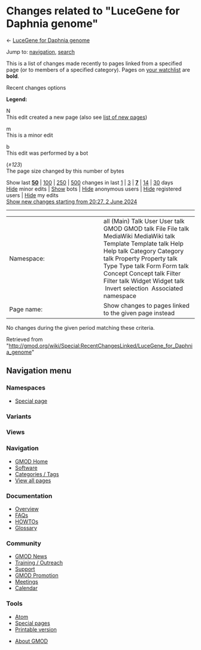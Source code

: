 <div id="mw-page-base" class="noprint">

</div>

<div id="mw-head-base" class="noprint">

</div>

<div id="content" class="mw-body" role="main">

<span id="top"></span>

<div id="mw-js-message" style="display:none;">

</div>



# <span dir="auto">Changes related to "LuceGene for Daphnia genome"</span>

<div id="bodyContent">

<div id="contentSub">

← [LuceGene for Daphnia
genome](/wiki/LuceGene_for_Daphnia_genome "LuceGene for Daphnia genome")

</div>

<div id="jump-to-nav" class="mw-jump">

Jump to: [navigation](#mw-navigation), [search](#p-search)

</div>

<div id="mw-content-text">

<div class="mw-specialpage-summary">

This is a list of changes made recently to pages linked from a specified
page (or to members of a specified category). Pages on [your
watchlist](/wiki/Special:Watchlist "Special:Watchlist") are **bold**.

</div>

Recent changes options

<div class="mw-changeslist-legend">

**Legend:**

<div class="mw-collapsible-content">

N  
This edit created a new page (also see [list of new
pages](/wiki/Special:NewPages "Special:NewPages"))

m  
This is a minor edit

b  
This edit was performed by a bot

(*±123*)  
The page size changed by this number of bytes

</div>

</div>

Show last
[**50**](/mediawiki/index.php?title=Special:RecentChangesLinked&limit=50&target=LuceGene_for_Daphnia_genome "Special:RecentChangesLinked")
\|
[100](/mediawiki/index.php?title=Special:RecentChangesLinked&limit=100&target=LuceGene_for_Daphnia_genome "Special:RecentChangesLinked")
\|
[250](/mediawiki/index.php?title=Special:RecentChangesLinked&limit=250&target=LuceGene_for_Daphnia_genome "Special:RecentChangesLinked")
\|
[500](/mediawiki/index.php?title=Special:RecentChangesLinked&limit=500&target=LuceGene_for_Daphnia_genome "Special:RecentChangesLinked")
changes in last
[1](/mediawiki/index.php?title=Special:RecentChangesLinked&days=1&from=&target=LuceGene_for_Daphnia_genome "Special:RecentChangesLinked")
\|
[3](/mediawiki/index.php?title=Special:RecentChangesLinked&days=3&from=&target=LuceGene_for_Daphnia_genome "Special:RecentChangesLinked")
\|
[**7**](/mediawiki/index.php?title=Special:RecentChangesLinked&days=7&from=&target=LuceGene_for_Daphnia_genome "Special:RecentChangesLinked")
\|
[14](/mediawiki/index.php?title=Special:RecentChangesLinked&days=14&from=&target=LuceGene_for_Daphnia_genome "Special:RecentChangesLinked")
\|
[30](/mediawiki/index.php?title=Special:RecentChangesLinked&days=30&from=&target=LuceGene_for_Daphnia_genome "Special:RecentChangesLinked")
days  
[Hide](/mediawiki/index.php?title=Special:RecentChangesLinked&hideminor=1&target=LuceGene_for_Daphnia_genome "Special:RecentChangesLinked")
minor edits \|
[Show](/mediawiki/index.php?title=Special:RecentChangesLinked&hidebots=0&target=LuceGene_for_Daphnia_genome "Special:RecentChangesLinked")
bots \|
[Hide](/mediawiki/index.php?title=Special:RecentChangesLinked&hideanons=1&target=LuceGene_for_Daphnia_genome "Special:RecentChangesLinked")
anonymous users \|
[Hide](/mediawiki/index.php?title=Special:RecentChangesLinked&hideliu=1&target=LuceGene_for_Daphnia_genome "Special:RecentChangesLinked")
registered users \|
[Hide](/mediawiki/index.php?title=Special:RecentChangesLinked&hidemyself=1&target=LuceGene_for_Daphnia_genome "Special:RecentChangesLinked")
my edits  
[Show new changes starting from 20:27, 2 June
2024](/mediawiki/index.php?title=Special:RecentChangesLinked&from=20240602202726&target=LuceGene_for_Daphnia_genome "Special:RecentChangesLinked")

------------------------------------------------------------------------

<table class="mw-recentchanges-table">
<colgroup>
<col style="width: 50%" />
<col style="width: 50%" />
</colgroup>
<tbody>
<tr class="odd">
<td class="mw-label mw-namespace-label">Namespace:</td>
<td class="mw-input">all (Main) Talk User User talk GMOD GMOD talk File
File talk MediaWiki MediaWiki talk Template Template talk Help Help talk
Category Category talk Property Property talk Type Type talk Form Form
talk Concept Concept talk Filter Filter talk Widget Widget talk
 Invert selection
 Associated namespace</td>
</tr>
<tr class="even">
<td class="mw-label mw-target-label">Page name:</td>
<td class="mw-input">Show changes to pages linked to the given page
instead</td>
</tr>
</tbody>
</table>

<div class="mw-changeslist-empty">

No changes during the given period matching these criteria.

</div>

</div>

<div class="printfooter">

Retrieved from
"<http://gmod.org/wiki/Special:RecentChangesLinked/LuceGene_for_Daphnia_genome>"

</div>

<div id="catlinks" class="catlinks catlinks-allhidden">

</div>

<div class="visualClear">

</div>

</div>

</div>

<div id="mw-navigation">

## Navigation menu

<div id="mw-head">



<div id="left-navigation">

<div id="p-namespaces" class="vectorTabs" role="navigation"
aria-labelledby="p-namespaces-label">

### Namespaces

- <span id="ca-nstab-special">[Special
  page](/wiki/Special:RecentChangesLinked/LuceGene_for_Daphnia_genome "This is a special page, you cannot edit the page itself")</span>

</div>

<div id="p-variants" class="vectorMenu emptyPortlet" role="navigation"
aria-labelledby="p-variants-label">

### 

### Variants[](#)

<div class="menu">

</div>

</div>

</div>

<div id="right-navigation">

<div id="p-views" class="vectorTabs emptyPortlet" role="navigation"
aria-labelledby="p-views-label">

### Views

</div>



</div>



</div>

</div>

</div>

<div id="mw-panel">

<div id="p-logo" role="banner">

<a href="/wiki/Main_Page"
style="background-image: url(http://gmod.org/images/GMOD-cogs.png);"
title="Visit the main page"></a>

</div>

<div id="p-Navigation" class="portal" role="navigation"
aria-labelledby="p-Navigation-label">

### Navigation

<div class="body">

- <span id="n-GMOD-Home">[GMOD Home](/wiki/Main_Page)</span>
- <span id="n-Software">[Software](/wiki/GMOD_Components)</span>
- <span id="n-Categories-.2F-Tags">[Categories /
  Tags](/wiki/Categories)</span>
- <span id="n-View-all-pages">[View all
  pages](/wiki/Special:AllPages)</span>

</div>

</div>

<div id="p-Documentation" class="portal" role="navigation"
aria-labelledby="p-Documentation-label">

### Documentation

<div class="body">

- <span id="n-Overview">[Overview](/wiki/Overview)</span>
- <span id="n-FAQs">[FAQs](/wiki/Category:FAQ)</span>
- <span id="n-HOWTOs">[HOWTOs](/wiki/Category:HOWTO)</span>
- <span id="n-Glossary">[Glossary](/wiki/Glossary)</span>

</div>

</div>

<div id="p-Community" class="portal" role="navigation"
aria-labelledby="p-Community-label">

### Community

<div class="body">

- <span id="n-GMOD-News">[GMOD News](/wiki/GMOD_News)</span>
- <span id="n-Training-.2F-Outreach">[Training /
  Outreach](/wiki/Training_and_Outreach)</span>
- <span id="n-Support">[Support](/wiki/Support)</span>
- <span id="n-GMOD-Promotion">[GMOD
  Promotion](/wiki/GMOD_Promotion)</span>
- <span id="n-Meetings">[Meetings](/wiki/Meetings)</span>
- <span id="n-Calendar">[Calendar](/wiki/Calendar)</span>

</div>

</div>

<div id="p-tb" class="portal" role="navigation"
aria-labelledby="p-tb-label">

### Tools

<div class="body">

- <span id="feedlinks"><a
  href="http://gmod.org/mediawiki/index.php?title=Special:RecentChangesLinked/LuceGene_for_Daphnia_genome&amp;feed=atom"
  id="feed-atom" class="feedlink" rel="alternate"
  type="application/atom+xml" title="Atom feed for this page">Atom</a></span>
- <span id="t-specialpages"><a href="/wiki/Special:SpecialPages" accesskey="q"
  title="A list of all special pages [q]">Special pages</a></span>
- <span id="t-print"><a
  href="/mediawiki/index.php?title=Special:RecentChangesLinked/LuceGene_for_Daphnia_genome&amp;printable=yes"
  rel="alternate" accesskey="p"
  title="Printable version of this page [p]">Printable version</a></span>

</div>

</div>

</div>

</div>

<div id="footer" role="contentinfo">

- <span id="footer-places-about">[About
  GMOD](/wiki/GMOD:About "GMOD:About")</span>

<!-- -->






</div>
